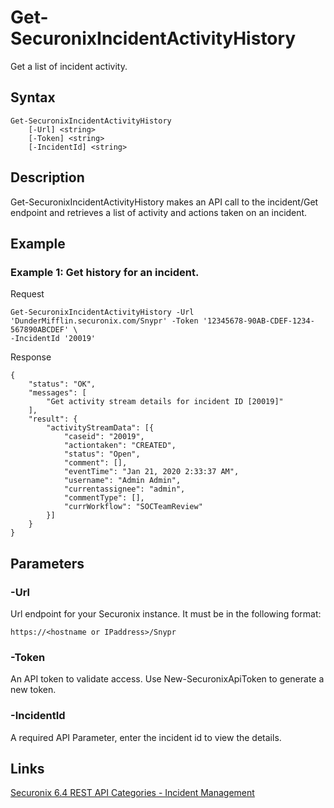 # Get-SecuronixIncidentActivityHistory
Get a list of incident activity.

## Syntax
```
Get-SecuronixIncidentActivityHistory
    [-Url] <string>
    [-Token] <string>
    [-IncidentId] <string>
```

## Description
Get-SecuronixIncidentActivityHistory makes an API call to the incident/Get endpoint and retrieves a list of activity and actions taken on an incident.

## Example

### Example 1: Get history for an incident.

Request
```
Get-SecuronixIncidentActivityHistory -Url 'DunderMifflin.securonix.com/Snypr' -Token '12345678-90AB-CDEF-1234-567890ABCDEF' \
-IncidentId '20019'
```

Response
```
{
    "status": "OK",
    "messages": [
        "Get activity stream details for incident ID [20019]"
    ],
    "result": {
        "activityStreamData": [{
            "caseid": "20019",
            "actiontaken": "CREATED",
            "status": "Open",
            "comment": [],
            "eventTime": "Jan 21, 2020 2:33:37 AM",
            "username": "Admin Admin",
            "currentassignee": "admin",
            "commentType": [],
            "currWorkflow": "SOCTeamReview"
        }]
    }
}
```

## Parameters

### -Url
Url endpoint for your Securonix instance.
It must be in the following format:
```
https://<hostname or IPaddress>/Snypr
```
### -Token
An API token to validate access. Use New-SecuronixApiToken to generate a new token.

### -IncidentId
A required API Parameter, enter the incident id to view the details.

## Links
[Securonix 6.4 REST API Categories - Incident Management](https://documentation.securonix.com/onlinedoc/Content/6.4%20Cloud/Content/SNYPR%206.4/6.4%20Guides/Web%20Services/6.4_REST%20API%20Categories.htm#IncidentManagement)